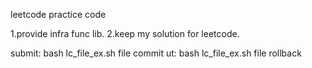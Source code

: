 leetcode practice code

1.provide infra func lib.
2.keep my solution for leetcode.

submit:
    bash lc_file_ex.sh file commit
ut:
    bash lc_file_ex.sh file rollback